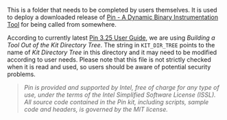This is a folder that needs to be completed by users themselves. It is used to deploy a downloaded release of [Pin - A Dynamic Binary Instrumentation Tool](http://pintool.intel.com) for being called from somewhere. 

According to currently latest [Pin 3.25 User Guide](https://software.intel.com/sites/landingpage/pintool/docs/98650/Pin/doc/html/index.html#BUILDINGTOOLS), we are using *Building a Tool Out of the Kit Directory Tree*. The string in `KIT_DIR_TREE` points to the name of *Kit Directory Tree* in this directory and it may need to be modified according to user needs. Please note that this file is not strictly checked when it is read and used, so users should be aware of potential security problems.

> *Pin is provided and supported by Intel, free of charge for any type of use, under the terms of the Intel Simplified Software License (ISSL). All source code contained in the Pin kit, including scripts, sample code and headers, is governed by the MIT license.*